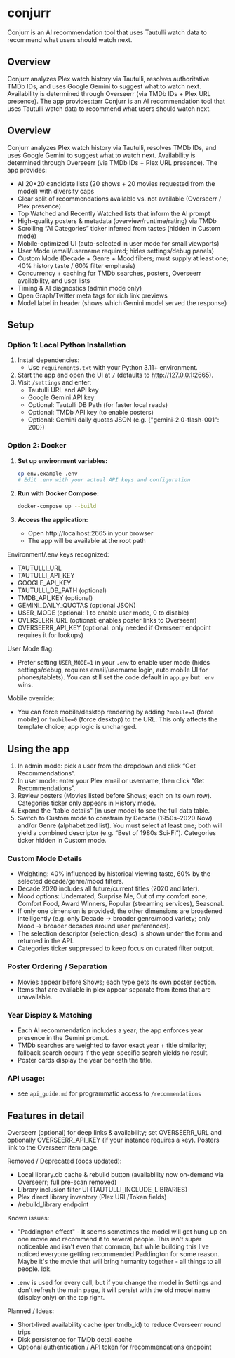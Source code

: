 # conjurr
Conjurr is an AI recommendation tool that uses Tautulli watch data to recommend what users should watch next.

## Overview
Conjurr analyzes Plex watch history via Tautulli, resolves authoritative TMDb IDs, and uses Google Gemini to suggest what to watch next. Availability is determined through Overseerr (via TMDb IDs + Plex URL presence). The app provides:tarr
Conjurr is an AI recommendation tool that uses Tautulli watch data to recommend what users should watch next.

## Overview
Conjurr analyzes Plex watch history via Tautulli, resolves TMDb IDs, and uses Google Gemini to suggest what to watch next. Availability is determined through Overseerr (via TMDb IDs + Plex URL presence). The app provides:

- AI 20×20 candidate lists (20 shows + 20 movies requested from the model) with diversity caps
- Clear split of recommendations available vs. not available (Overseerr / Plex presence)
- Top Watched and Recently Watched lists that inform the AI prompt
- High-quality posters & metadata (overview/runtime/rating) via TMDb
- Scrolling “AI Categories” ticker inferred from tastes (hidden in Custom mode)
- Mobile-optimized UI (auto-selected in user mode for small viewports)
- User Mode (email/username required; hides settings/debug panels)
- Custom Mode (Decade + Genre + Mood filters; must supply at least one; 40% history taste / 60% filter emphasis)
- Concurrency + caching for TMDb searches, posters, Overseerr availability, and user lists
- Timing & AI diagnostics (admin mode only)
- Open Graph/Twitter meta tags for rich link previews
- Model label in header (shows which Gemini model served the response)

## Setup
### Option 1: Local Python Installation
1. Install dependencies:
	- Use `requirements.txt` with your Python 3.11+ environment.
2. Start the app and open the UI at `/` (defaults to http://127.0.0.1:2665).
3. Visit `/settings` and enter:
	- Tautulli URL and API key
	- Google Gemini API key
	- Optional: Tautulli DB Path (for faster local reads)
	- Optional: TMDb API key (to enable posters)
	- Optional: Gemini daily quotas JSON (e.g. {"gemini-2.0-flash-001": 200})


### Option 2: Docker
1. **Set up environment variables:**
   ```bash
   cp env.example .env
   # Edit .env with your actual API keys and configuration
   ```

2. **Run with Docker Compose:**
   ```bash
   docker-compose up --build
   ```

3. **Access the application:**
   - Open http://localhost:2665 in your browser
   - The app will be available at the root path

Environment/.env keys recognized:
- TAUTULLI_URL
- TAUTULLI_API_KEY
- GOOGLE_API_KEY
- TAUTULLI_DB_PATH (optional)
- TMDB_API_KEY (optional)
- GEMINI_DAILY_QUOTAS (optional JSON)
- USER_MODE (optional: 1 to enable user mode, 0 to disable)
- OVERSEERR_URL (optional: enables poster links to Overseerr)
- OVERSEERR_API_KEY (optional: only needed if Overseerr endpoint requires it for lookups)

User Mode flag:
- Prefer setting `USER_MODE=1` in your `.env` to enable user mode (hides settings/debug, requires email/username login, auto mobile UI for phones/tablets). You can still set the code default in `app.py` but `.env` wins.

Mobile override:
- You can force mobile/desktop rendering by adding `?mobile=1` (force mobile) or `?mobile=0` (force desktop) to the URL. This only affects the template choice; app logic is unchanged.

## Using the app
1. In admin mode: pick a user from the dropdown and click “Get Recommendations”.
2. In user mode: enter your Plex email or username, then click “Get Recommendations”.
3. Review posters (Movies listed before Shows; each on its own row). Categories ticker only appears in History mode.
4. Expand the “table details” (in user mode) to see the full data table.
5. Switch to Custom mode to constrain by Decade (1950s–2020 Now) and/or Genre (alphabetized list). You must select at least one; both will yield a combined descriptor (e.g. “Best of 1980s Sci-Fi”). Categories ticker hidden in Custom mode.

### Custom Mode Details
- Weighting: 40% influenced by historical viewing taste, 60% by the selected decade/genre/mood filters.
- Decade 2020 includes all future/current titles (2020 and later).
- Mood options: Underrated, Surprise Me, Out of my comfort zone, Comfort Food, Award Winners, Popular (streaming services), Seasonal.
- If only one dimension is provided, the other dimensions are broadened intelligently (e.g. only Decade → broader genre/mood variety; only Mood → broader decades around user preferences).
- The selection descriptor (selection_desc) is shown under the form and returned in the API.
- Categories ticker suppressed to keep focus on curated filter output.

### Poster Ordering / Separation
- Movies appear before Shows; each type gets its own poster section.
- Items that are available in plex appear separate from items that are unavailable. 

### Year Display & Matching
- Each AI recommendation includes a year; the app enforces year presence in the Gemini prompt.
- TMDb searches are weighted to favor exact year + title similarity; fallback search occurs if the year-specific search yields no result.
- Poster cards display the year beneath the title.

### API usage: 
- see `api_guide.md` for programmatic access to `/recommendations` 

## Features in detail

 Overseerr (optional) for deep links & availability; set OVERSEERR_URL and optionally OVERSEERR_API_KEY (if your instance requires a key). Posters link to the Overseerr item page.

Removed / Deprecated (docs updated):
- Local library.db cache & rebuild button (availability now on-demand via Overseerr; full pre-scan removed)
- Library inclusion filter UI (TAUTULLI_INCLUDE_LIBRARIES)
- Plex direct library inventory (Plex URL/Token fields)
- /rebuild_library endpoint

Known issues:
- "Paddington effect" - It seems sometimes the model will get hung up on one movie and recommend it to several people. This isn't super noticeable and isn't even that common, but while building this I've noticed everyone getting recommended Paddington for some reason. Maybe it's the movie that will bring humanity together - all things to all people. Idk. 

- .env is used for every call, but if you change the model in Settings and don't refresh the main page, it will persist with the old model name (display only) on the top right. 

Planned / Ideas:
- Short-lived availability cache (per tmdb_id) to reduce Overseerr round trips
- Disk persistence for TMDb detail cache
- Optional authentication / API token for /recommendations endpoint
